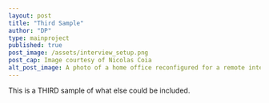 ```yaml
---
layout: post
title: "Third Sample"
author: "DP"
type: mainproject
published: true
post_image: /assets/interview_setup.png
post_cap: Image courtesy of Nicolas Coia
alt_post_image: A photo of a home office reconfigured for a remote interview
---
```


This is a THIRD sample of what else could be included.

